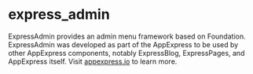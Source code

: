 express_admin
=============

ExpressAdmin provides an admin menu framework based on Foundation.  ExpressAdmin was developed as part of the AppExpress to be used by other AppExpress components, notably ExpressBlog, ExpressPages, and AppExpress itself.  Visit [appexpress.io](http://appexress.io) to learn more.

